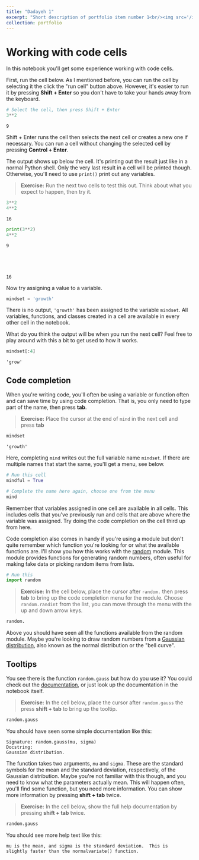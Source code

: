```yaml
---
title: "Dadayeh 1"
excerpt: "Short description of portfolio item number 1<br/><img src='/images/500x300.png'>"
collection: portfolio
---
```


# Working with code cells

In this notebook you'll get some experience working with code cells.

First, run the cell below. As I mentioned before, you can run the cell by selecting it the click the "run cell" button above. However, it's easier to run it by pressing **Shift + Enter** so you don't have to take your hands away from the keyboard.


```python
# Select the cell, then press Shift + Enter
3**2
```




    9



Shift + Enter runs the cell then selects the next cell or creates a new one if necessary. You can run a cell without changing the selected cell by pressing **Control + Enter**.

The output shows up below the cell. It's printing out the result just like in a normal Python shell. Only the very last result in a cell will be printed though. Otherwise, you'll need to use `print()` print out any variables.

> **Exercise:** Run the next two cells to test this out. Think about what you expect to happen, then try it.


```python
3**2
4**2
```




    16




```python
print(3**2)
4**2
```

    9





    16



Now try assigning a value to a variable.


```python
mindset = 'growth'
```

There is no output, `'growth'` has been assigned to the variable `mindset`. All variables, functions, and classes created in a cell are available in every other cell in the notebook.

What do you think the output will be when you run the next cell? Feel free to play around with this a bit to get used to how it works.


```python
mindset[:4]
```




    'grow'



## Code completion

When you're writing code, you'll often be using a variable or function often and can save time by using code completion. That is, you only need to type part of the name, then press **tab**.

> **Exercise:** Place the cursor at the end of `mind` in the next cell and press **tab**


```python
mindset
```




    'growth'



Here, completing `mind` writes out the full variable name `mindset`. If there are multiple names that start the same, you'll get a menu, see below.


```python
# Run this cell
mindful = True
```


```python
# Complete the name here again, choose one from the menu
mind
```

Remember that variables assigned in one cell are available in all cells. This includes cells that you've previously run and cells that are above where the variable was assigned. Try doing the code completion on the cell third up from here.

Code completion also comes in handy if you're using a module but don't quite remember which function you're looking for or what the available functions are. I'll show you how this works with the [random](https://docs.python.org/3/library/random.html) module. This module provides functions for generating random numbers, often useful for making fake data or picking random items from lists.


```python
# Run this
import random
```

> **Exercise:** In the cell below, place the cursor after `random.` then press **tab** to bring up the code completion menu for the module. Choose `random.randint` from the list, you can move through the menu with the up and down arrow keys.


```python
random.
```

Above you should have seen all the functions available from the random module. Maybe you're looking to draw random numbers from a [Gaussian distribution](https://en.wikipedia.org/wiki/Normal_distribution), also known as the normal distribution or the "bell curve".

## Tooltips

You see there is the function `random.gauss` but how do you use it? You could check out the [documentation](https://docs.python.org/3/library/random.html), or just look up the documentation in the notebook itself.

> **Exercise:** In the cell below, place the cursor after `random.gauss` the press **shift + tab** to bring up the tooltip.


```python
random.gauss
```

You should have seen some simple documentation like this:

    Signature: random.gauss(mu, sigma)
    Docstring:
    Gaussian distribution.

The function takes two arguments, `mu` and `sigma`. These are the standard symbols for the mean and the standard deviation, respectively, of the Gaussian distribution. Maybe you're not familiar with this though, and you need to know what the parameters actually mean. This will happen often, you'll find some function, but you need more information. You can show more information by pressing **shift + tab** twice.

> **Exercise:** In the cell below, show the full help documentation by pressing **shift + tab** twice.


```python
random.gauss
```

You should see more help text like this:

    mu is the mean, and sigma is the standard deviation.  This is
    slightly faster than the normalvariate() function.
